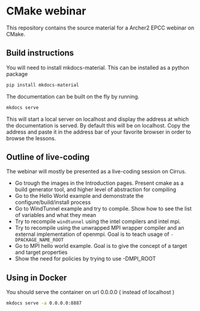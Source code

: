 # CMake webinar

This repository contains the source material for a Archer2 EPCC webinar on CMake.

## Build instructions

You will need to install mkdocs-material. This can be installed as a python package

```bash
pip install mkdocs-material
```

The documentation can be built on the fly by running.

```bash
mkdocs serve
```

This will start a local server on localhost and display the address at which the documentation is served. By default this will be on localhost. Copy the address and paste it in the address bar of your favorite browser in order to browse the lessons.

## Outline of live-coding

The webinar will mostly be presented as a live-coding session on Cirrus.

- Go trough the images in the Introduction pages. Present cmake as a build generator tool, and higher level of abstraction for compiling
- Go to the Hello World example and demonstrate the configure/build/install process 
- Go to WindTunnel example and try to compile. Show how to see the list of variables and what they mean
- Try to recompile `windtunnel` using the intel compilers and intel mpi.
- Try to recompile using the unwrapped MPI wrapper compiler and an external implementation of openmpi. Goal is to teach usage of `-DPACKAGE_NAME_ROOT`
- Go to MPI hello world example. Goal is to give the concept of a target and target properties
- Show the need for policies by trying to use -DMPI_ROOT

## Using in Docker

You should serve the container on url 0.0.0.0 ( instead of localhost )

```bash
mkdocs serve -a 0.0.0.0:8887  
````
